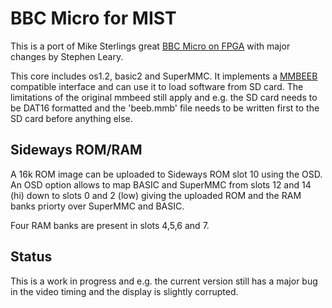 BBC Micro for MIST
==================

This is a port of Mike Sterlings great [BBC Micro on FPGA](http://www.mike-stirling.com/retro-fpga/bbc-micro-on-an-fpga/) with major changes by Stephen Leary. 

This core includes os1.2, basic2 and SuperMMC. It implements a
[MMBEEB](http://swhs.home.xs4all.nl/bbc/mmbeeb/) compatible interface
and can use it to load software from SD card. The limitations of the original
mmbeed still apply and e.g. the SD card needs to be DAT16 formatted and the
'beeb.mmb' file needs to be written first to the SD card before anything else.

Sideways ROM/RAM
----------------

A 16k ROM image can be uploaded to Sideways ROM slot 10 using the OSD. 
An OSD option allows to map BASIC and SuperMMC from slots 12 and 14 (hi)
down to slots 0 and 2 (low) giving the uploaded ROM and the RAM banks 
priorty over SuperMMC and BASIC.

Four RAM banks are present in slots 4,5,6 and 7.

Status
------

This is a work in progress and e.g. the current version still has a
major bug in the video timing and the display is slightly corrupted.
